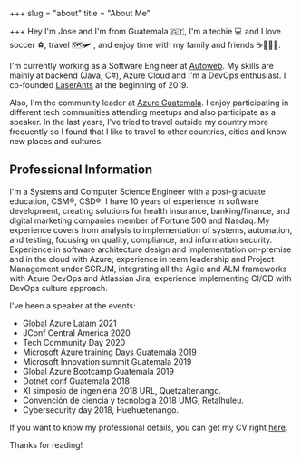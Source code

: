 +++
slug = "about"
title = "About Me"

+++
Hey I'm Jose and I'm from Guatemala 🇬🇹, I'm a techie 💻 and I love soccer ⚽️, travel 🗺🛩 , and enjoy time with my family and friends ☕️🍺🌮🍕.

I'm currently working as a Software Engineer at [Autoweb](https://www.autoweb.com/). My skills are mainly at backend (Java, C#), Azure Cloud and I'm a DevOps enthusiast. I co-founded [LaserAnts](https://www.laserants.com/) at the beginning of 2019.

Also, I'm the community leader at [Azure Guatemala](https://www.facebook.com/azuregt). I enjoy participating in different tech communities attending meetups and also participate as a speaker. In the last years, I've tried to travel outside my country more frequently so I found that I like to travel to other countries, cities and know new places and cultures.

## Professional Information

I'm a Systems and Computer Science Engineer with a post-graduate education, CSM®, CSD®. I have 10 years of experience in software development, creating solutions for health insurance, banking/finance, and digital marketing companies member of Fortune 500 and Nasdaq. My experience covers from analysis to implementation of systems, automation, and testing, focusing on quality, compliance, and information security. Experience in software architecture design and implementation on-premise and in the cloud with Azure; experience in team leadership and Project Management under SCRUM, integrating all the Agile and ALM frameworks with Azure DevOps and Atlassian Jira; experience implementing CI/CD with DevOps culture approach.

I've been a speaker at the events:

* Global Azure Latam 2021
* JConf Central America 2020
* Tech Community Day 2020
* Microsoft Azure training Days Guatemala 2019
* Microsoft Innovation summit Guatemala 2019
* Global Azure Bootcamp Guatemala 2019
* Dotnet conf Guatemala 2018
* XI simposio de ingeniería 2018 URL, Quetzaltenango.
* Convención de ciencia y tecnología 2018 UMG, Retalhuleu.
* Cybersecurity day 2018, Huehuetenango.

If you want to know my professional details, you can get my CV right [here](https://www.jmordonez.com/uploads/jose-ordonez-resume-2021.pdf).

Thanks for reading!